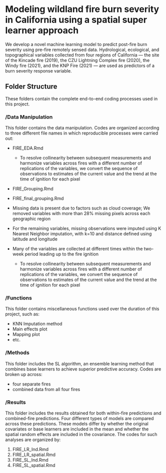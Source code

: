 # Modeling wildland fire burn severity in California using a spatial super learner approach

We develop a novel machine learning model to predict post-fire burn severity using pre-fire remotely sensed data. Hydrological, ecological, and topographical variables collected from four regions of California — the site of the Kincade fire (2019), the CZU Lightning Complex fire (2020), the Windy fire (2021), and the KNP Fire (2021) — are used as predictors of a burn severity response variable. 

## Folder Structure

These folders contain the complete end-to-end coding processes used in this project.  

### /Data Manipulation
This folder contains the data manipulation. Codes are organized according to three different file names in which reproducible processes were carried out: 

- FIRE_EDA.Rmd
     - To resolve collinearity between subsequent measurements and harmonize variables across fires with a different number of replications of the variables, we convert the sequence of observations to estimates of the current value and the trend at the time of ignition for each pixel
- FIRE_Grouping.Rmd
- FIRE_final_grouping.Rmd

- Missing data is present due to factors such as cloud coverage; We removed variables with more than 28% missing pixels across each geographic region
- For the remaining variables, missing observations were imputed using K Nearest Neighbor imputation, with k=10 and distance defined using latitude and longitude
- Many of the variables are collected at different times within the two-week period leading up to the fire ignition

    - To resolve collinearity between subsequent measurements and harmonize variables across fires with a different number of replications of the variables, we convert the sequence of observations to estimates of the current value and the trend at the time of ignition for each pixel

### /Functions
This folder contains miscellaneous functions used over the duration of this project, such as:

- KNN Imputation method
- Main effects plot
- Mapping plot
- etc.

### /Methods
This folder includes the SL algorithm, an ensemble learning method that combines base learners to achieve superior predictive accuracy. Codes are broken up across: 

- four separate fires
- combined data from all four fires 

### /Results
This folder includes the results obtained for both within-fire predictions and combined-fire predictions. Four different types of models are compared across these predictions. These models differ by whether the original covariates or base learners are included in the mean and whether the spatial random effects are included in the covariance. The codes for such analyses are organized by: 

1. FIRE_LR_Ind.Rmd
2. FIRE_LR_spatial.Rmd
3. FIRE_SL_Ind.Rmd
4. FIRE_SL_spatial.Rmd

